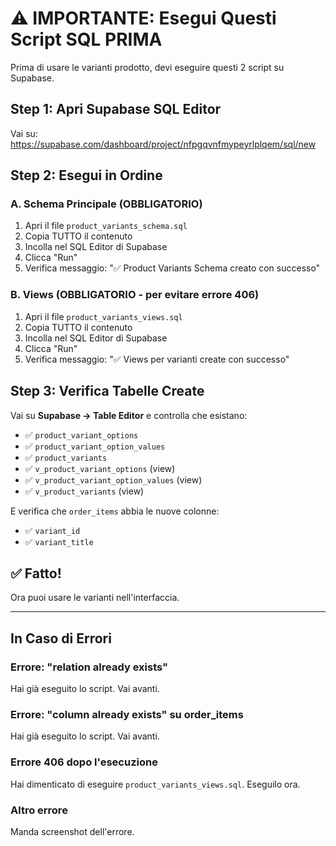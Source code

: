 # ⚠️ IMPORTANTE: Esegui Questi Script SQL PRIMA

Prima di usare le varianti prodotto, devi eseguire questi 2 script su Supabase.

## Step 1: Apri Supabase SQL Editor

Vai su: https://supabase.com/dashboard/project/nfpgqvnfmypeyrlplqem/sql/new

## Step 2: Esegui in Ordine

### A. Schema Principale (OBBLIGATORIO)

1. Apri il file `product_variants_schema.sql`
2. Copia TUTTO il contenuto
3. Incolla nel SQL Editor di Supabase
4. Clicca "Run"
5. Verifica messaggio: "✅ Product Variants Schema creato con successo"

### B. Views (OBBLIGATORIO - per evitare errore 406)

1. Apri il file `product_variants_views.sql`
2. Copia TUTTO il contenuto
3. Incolla nel SQL Editor di Supabase
4. Clicca "Run"
5. Verifica messaggio: "✅ Views per varianti create con successo"

## Step 3: Verifica Tabelle Create

Vai su **Supabase → Table Editor** e controlla che esistano:

- ✅ `product_variant_options`
- ✅ `product_variant_option_values`
- ✅ `product_variants`
- ✅ `v_product_variant_options` (view)
- ✅ `v_product_variant_option_values` (view)
- ✅ `v_product_variants` (view)

E verifica che `order_items` abbia le nuove colonne:
- ✅ `variant_id`
- ✅ `variant_title`

## ✅ Fatto!

Ora puoi usare le varianti nell'interfaccia.

---

## In Caso di Errori

### Errore: "relation already exists"
Hai già eseguito lo script. Vai avanti.

### Errore: "column already exists" su order_items
Hai già eseguito lo script. Vai avanti.

### Errore 406 dopo l'esecuzione
Hai dimenticato di eseguire `product_variants_views.sql`. Eseguilo ora.

### Altro errore
Manda screenshot dell'errore.

